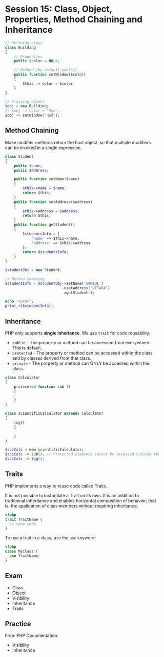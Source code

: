 # Session 15: Class, Object, Properties, Method Chaining and Inheritance

```php
// Defining class
class Building
{
    // Properties
    public $color = NULL;

    // Method (by default public)
    public function setWindow($color)
    {
        $this -> color = $color;
    }
}

// Creating object
$obj = new Building;
// $obj -> color = 'Red';
$obj -> setWindow('Red');

```

## Method Chaining

Make modifier methods return the host object, so that multiple modifiers can be invoked in a single expression.

```php
class Student
{
    public $name;
    public $address;

    public function setName($name)
    {
        $this->name = $name;
        return $this;
    }
    public function setAddress($address)
    {
        $this->address = $address;
        return $this;
    }
    public function getStudent()
    {
        $studentsInfo = [
            'name' => $this->name,
            'address' => $this->address
        ];
        return $studentsInfo;
    }
}

$studentObj = new Student;

// Method chaining
$studentInfo = $studentObj->setName('SAMIUL')
                          ->setAddress('UTTARA')
                          ->getStudent();

echo '<pre>';
print_r($studentInfo);

```

## Inheritance

PHP only supports **single inheriance**. We use `trait` for code reusability.

- `public` - The property or method can be accessed from everywhere. This is default.
- `protected` - The property or method can be accessed within the class and by classes derived from that class.
- `private` - The property or method can ONLY be accessed within the class.

```php
class Calculator
{
    proteceted function sub ()
    {

    }
}

class scientificCalculator extends Calculator
{
    log()
    {
  
    }
}

$sciCalc = new scientificCalculator;
$sciCalc -> sub(); // Protected elements cannot be accessed outside the class/derived class.
$sciCalc -> log();
```

## Traits

PHP implements a way to reuse code called Traits.

It is not possible to instantiate a Trait on its own. It is an addition to traditional inheritance and enables horizontal composition of behavior; that is, the application of class members without requiring inheritance.

```php
<?php
trait TraitName {
  // some code...
}
```

To use a trait in a class, use the `use` keyword:

```php
<?php
class MyClass {
  use TraitName;
}
```

## Exam

* Class
* Object
* Visibility
* Inheritance
* Traits

## Practice

From PHP Documentation:

* Visibility
* Inheritance
